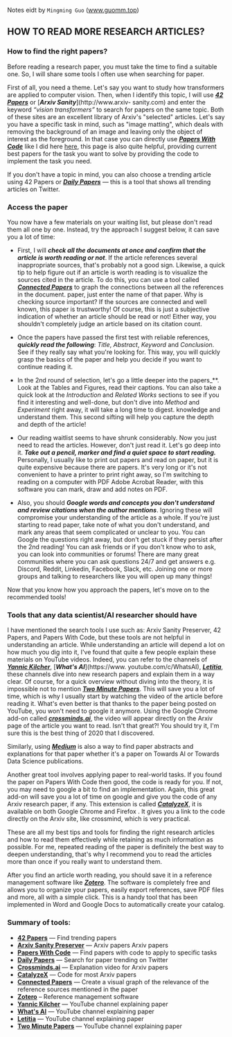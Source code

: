 Notes eidt by `Mingming Guo` (www.guomm.top)

## HOW TO READ MORE RESEARCH ARTICLES?

### How to find the right papers?
Before reading a research paper, you must take the time to find a suitable one. So, I will share some tools I often use when searching for paper.

First of all, you need a theme. Let's say you want to study how transformers are applied to computer vision. Then, when I identify this topic, I will use [**_42 Papers_**](https://42papers.com) or [**_Arxiv Sanity_**](http://www.arxiv- sanity.com) and enter the keyword _“vision transformers”_ to search for papers on the same topic. Both of these sites are an excellent library of Arxiv's "selected" articles. Let's say you have a specific task in mind, such as "image matting", which deals with removing the background of an image and leaving only the object of interest as the foreground. In that case you can directly use [**_Papers With Code_**](https://paperswithcode.com/) like I did here [here](https://paperswithcode.com/task/image-matting), this page is also quite helpful, providing current best papers for the task you want to solve by providing the code to implement the task you need.

If you don't have a topic in mind, you can also choose a trending article using 42 Papers or [**_Daily Papers_**](https://papers.labml.ai/papers/daily ) — this is a tool that shows all trending articles on Twitter.

### Access the paper
You now have a few materials on your waiting list, but please don't read them all one by one. Instead, try the approach I suggest below, it can save you a lot of time:

- First, I will **_check all the documents at once and confirm that the article is worth reading or not_**. If the article references several inappropriate sources, that's probably not a good sign. Likewise, a quick tip to help figure out if an article is worth reading is to visualize the sources cited in the article. To do this, you can use a tool called [**_Connected Papers_**](https://www.connectedpapers.com/) to graph the connections between all the references in the document. paper, just enter the name of that paper. Why is checking source important? If the sources are connected and well known, this paper is trustworthy! Of course, this is just a subjective indication of whether an article should be read or not! Either way, you shouldn't completely judge an article based on its citation count.

- Once the papers have passed the first test with reliable references, **_quickly read the following_**: _Title_, _Abstract_, _Keyword_ and _Conclusion_. See if they really say what you're looking for. This way, you will quickly grasp the basics of the paper and help you decide if you want to continue reading it.
 
- In the 2nd round of selection, let's go a little deeper into the papers_**. Look at the Tables and Figures, read their captions. You can also take a quick look at the _Introduction_ and _Related Works_ sections to see if you find it interesting and well-done, but don't dive into _Method_ and _Experiment_ right away, it will take a long time to digest. knowledge and understand them. This second sifting will help you capture the depth and depth of the article!
- Our reading waitlist seems to have shrunk considerably. Now you just need to read the articles. However, don't just read it. Let's go deep into it. **_Take out a pencil, marker and find a quiet space to start reading._** Personally, I usually like to print out papers and read on paper, but it is quite expensive because there are papers. It's very long or it's not convenient to have a printer to print right away, so I'm switching to reading on a computer with PDF Adobe Acrobat Reader, with this software you can mark, draw and add notes on PDF.
 
- Also, you should **_Google words and concepts you don't understand and review citations when the author mentions_**. Ignoring these will compromise your understanding of the article as a whole. If you're just starting to read paper, take note of what you don't understand, and mark any areas that seem complicated or unclear to you. You can Google the questions right away, but don't get stuck if they persist after the 2nd reading! You can ask friends or if you don't know who to ask, you can look into communities or forums! There are many great communities where you can ask questions 24/7 and get answers e.g. Discord, Reddit, Linkedin, Facebook, Slack, etc. Joining one or more groups and talking to researchers like you will open up many things!

Now that you know how you approach the papers, let's move on to the recommended tools!

### Tools that any data scientist/AI researcher should have
I have mentioned the search tools I use such as: Arxiv Sanity Preserver, 42 Papers, and Papers With Code, but these tools are not helpful in understanding an article. While understanding an article will depend a lot on how much you dig into it, I've found that quite a few people explain these materials on YouTube videos. Indeed, you can refer to the channels of [**_Yannic Kilcher_**](https://www.youtube.com/channel/UCZHmQk67mSJgfCCTn7xBfew), [**_What's AI_**](https://www. youtube.com/c/WhatsAI), [**_Letitia_**](https://www.youtube.com/c/AICoffeeBreak), these channels dive into new research papers and explain them in a way clear. Of course, for a quick overview without diving into the theory, it is impossible not to mention [**_Two Minute Papers_**](https://www.youtube.com/channel/UCbfYPyITQ-7l4upoX8nvctg ). This will save you a lot of time, which is why I usually start by watching the video of the article before reading it. What's even better is that thanks to the paper being posted on YouTube, you won't need to google it anymore. Using the Google Chrome add-on called [**_crossminds.ai_**](crossminds.ai), the video will appear directly on the Arxiv page of the article you want to read. Isn't that great?! You should try it, I'm sure this is the best thing of 2020 that I discovered.

Similarly, using [**_Medium_**](https://medium.com/) is also a way to find paper abstracts and explanations for that paper whether it's a paper on Towards AI or Towards Data Science publications.

Another great tool involves applying paper to real-world tasks. If you found the paper on Papers With Code then good, the code is ready for you. If not, you may need to google a bit to find an implementation. Again, this great add-on will save you a lot of time on google and give you the code of any Arxiv research paper, if any. This extension is called [**_CatalyzeX_**](https://chrome.google.com/webstore/detail/aiml-papers-with-code-eve/aikkeehnlfpamidigaffhfmgbkdeheil), it is available on both Google Chrome and Firefox . It gives you a link to the code directly on the Arxiv site, like crossmind, which is very practical.

These are all my best tips and tools for finding the right research articles and how to read them effectively while retaining as much information as possible. For me, repeated reading of the paper is definitely the best way to deepen understanding, that's why I recommend you to read the articles more than once if you really want to understand them.

After you find an article worth reading, you should save it in a reference management software like [**_Zotero_**](https://www.zotero.org/). The software is completely free and allows you to organize your papers, easily export references, save PDF files and more, all with a simple click. This is a handy tool that has been implemented in Word and Google Docs to automatically create your catalog.

### Summary of tools:
- [**42 Papers**](https://42papers.com/) — Find trending papers
- [**Arxiv Sanity Preserver**](http://www.arxiv-sanity.com/) — Arxiv papers Arxiv papers
- [**Papers With Code**](https://paperswithcode.com/) — Find papers with code to apply to specific tasks
- [**Daily Papers**](https://papers.labml.ai/papers/daily) — Search for paper trending on Twitter
- [**Crossminds.ai**](https://crossminds.ai/) — Explanation video for Arxiv papers
- [**CatalyzeX**](https://www.catalyzex.com/) — Code for most Arxiv papers
- [**Connected Papers**](https://www.connectedpapers.com/) — Create a visual graph of the relevance of the reference sources mentioned in the paper
- [**Zotero**](https://www.zotero.org/) – Reference management software
- [**Yannic Kilcher**](https://www.youtube.com/channel/UCZHmQk67mSJgfCCTn7xBfew) — YouTube channel explaining paper
- [**What's AI**](https://www.youtube.com/channel/UCUzGQrN-lyyc0BWTYoJM_Sg) — YouTube channel explaining paper
- [**Letitia**](https://www.youtube.com/channel/UCobqgqE4i5Kf7wrxRxhToQA) — YouTube channel explaining paper
- [**Two Minute Papers**](https://www.youtube.com/user/keeroyz) — YouTube channel explaining paper


